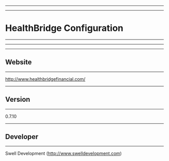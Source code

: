 --------------------------------------------------------------------------------
--------------------------------------------------------------------------------
# HealthBridge Configuration
--------------------------------------------------------------------------------
--------------------------------------------------------------------------------

--------------------------------------------------------------------------------
## Website
--------------------------------------------------------------------------------
http://www.healthbridgefinancial.com/

--------------------------------------------------------------------------------
## Version
--------------------------------------------------------------------------------
0.7.10

--------------------------------------------------------------------------------
## Developer
--------------------------------------------------------------------------------
Swell Development (http://www.swelldevelopment.com)
